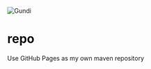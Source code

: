 ![Gundi](https://paihari.github.io/repo/gundi-logo.png)
# repo
Use GitHub Pages as my own maven repository
